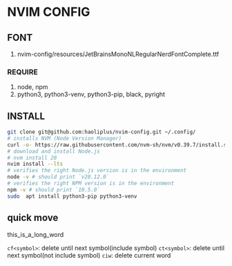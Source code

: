 # NVIM CONFIG

## FONT
1. nvim-config/resources/JetBrainsMonoNLRegularNerdFontComplete.ttf

### REQUIRE

1. node, npm
2. python3, python3-venv, python3-pip, black, pyright

## INSTALL

```bash
git clone git@github.com:haoliplus/nvim-config.git ~/.config/
# installs NVM (Node Version Manager)
curl -o- https://raw.githubusercontent.com/nvm-sh/nvm/v0.39.7/install.sh | bash
# download and install Node.js
# nvm install 20
nvim install --lts
# verifies the right Node.js version is in the environment
node -v # should print `v20.12.0`
# verifies the right NPM version is in the environment
npm -v # should print `10.5.0`
sudo  apt install python3-pip python3-venv
```

<!-- curl -s -L https://raw.githubusercontent.com/haoliplus/nvim-config/master/tools/install.sh | bash -->
<!-- wget -O - -o https://raw.githubusercontent.com/haoliplus/nvim-config/master/tools/install.sh | bash  -->
<!---->

## quick move
this_is_a_long_word

`cf<symbol>`: delete until next symbol(include symbol)
`ct<symbol>`: delete until next symbol(not include symbol)
`ciw`: delete current word
